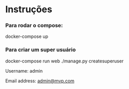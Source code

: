 #   Instruções

###  Para rodar o compose:

docker-compose up

###  Para criar um super usuário

docker-compose run web ./manage.py createsuperuser

Username: admin

Email address: admin@mvp.com




